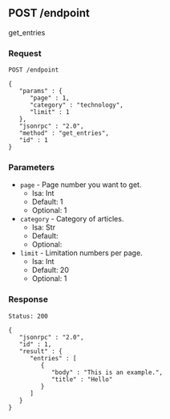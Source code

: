 ## POST /endpoint

get_entries


### Request

```
POST /endpoint

{
   "params" : {
      "page" : 1,
      "category" : "technology",
      "limit" : 1
   },
   "jsonrpc" : "2.0",
   "method" : "get_entries",
   "id" : 1
}

```

### Parameters

* `page` - Page number you want to get.
  * Isa: Int
  * Default: 1
  * Optional: 1
* `category` - Category of articles.
  * Isa: Str
  * Default: 
  * Optional: 
* `limit` - Limitation numbers per page.
  * Isa: Int
  * Default: 20
  * Optional: 1

### Response

```
Status: 200

{
   "jsonrpc" : "2.0",
   "id" : 1,
   "result" : {
      "entries" : [
         {
            "body" : "This is an example.",
            "title" : "Hello"
         }
      ]
   }
}

```

